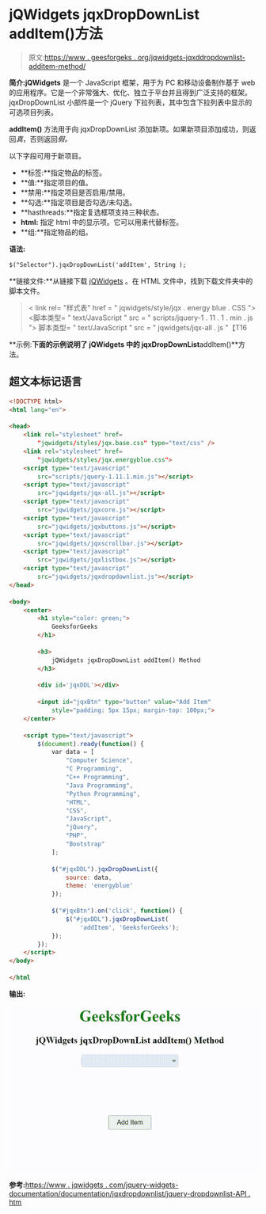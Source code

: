 # jQWidgets jqxDropDownList addItem()方法

> 原文:[https://www . geesforgeks . org/jqwidgets-jqxddropdownlist-additem-method/](https://www.geeksforgeeks.org/jqwidgets-jqxdropdownlist-additem-method/)

**简介:jQWidgets** 是一个 JavaScript 框架，用于为 PC 和移动设备制作基于 web 的应用程序。它是一个非常强大、优化、独立于平台并且得到广泛支持的框架。jqxDropDownList 小部件是一个 jQuery 下拉列表，其中包含下拉列表中显示的可选项目列表。

**addItem()** 方法用于向 jqxDropDownList 添加新项。如果新项目添加成功，则返回*真*，否则返回*假。*

以下字段可用于新项目。

*   **标签:**指定物品的标签。
*   **值:**指定项目的值。
*   **禁用:**指定项目是否启用/禁用。
*   **勾选:**指定项目是否勾选/未勾选。
*   **hasthreads:**指定复选框项支持三种状态。
*   **html:** 指定 html 中的显示项。它可以用来代替标签。
*   **组:**指定物品的组。

**语法:**

```html
$("Selector").jqxDropDownList('addItem', String );
```

**链接文件:**从链接下载 [jQWidgets](https://www.jqwidgets.com/download/) 。在 HTML 文件中，找到下载文件夹中的脚本文件。

> <link rel="”stylesheet”" href="”jqwidgets/styles/jqx.base.css”" type="”text/css”">
> < link rel= "样式表" href = " jqwidgets/style/jqx . energy blue . CSS ">
> <脚本类型= " text/JavaScript " src = " scripts/jquery-1 . 11 . 1 . min . js "></脚本>
> 脚本类型= " text/JavaScript " src = " jqwidgets/jqx-all . js "【T16

**示例:**下面的示例说明了 jQWidgets 中的 jqxDropDownList**addItem()**方法。

## 超文本标记语言

```html
<!DOCTYPE html>
<html lang="en">

<head>
    <link rel="stylesheet" href=
        "jqwidgets/styles/jqx.base.css" type="text/css" />
    <link rel="stylesheet" href=
        "jqwidgets/styles/jqx.energyblue.css">
    <script type="text/javascript" 
        src="scripts/jquery-1.11.1.min.js"></script>
    <script type="text/javascript" 
        src="jqwidgets/jqx-all.js"></script>
    <script type="text/javascript" 
        src="jqwidgets/jqxcore.js"></script>
    <script type="text/javascript" 
        src="jqwidgets/jqxbuttons.js"></script>
    <script type="text/javascript" 
        src="jqwidgets/jqxscrollbar.js"></script>
    <script type="text/javascript" 
        src="jqwidgets/jqxlistbox.js"></script>
    <script type="text/javascript" 
        src="jqwidgets/jqxdropdownlist.js"></script>
</head>

<body>
    <center>
        <h1 style="color: green;">
            GeeksforGeeks
        </h1>

        <h3>
            jQWidgets jqxDropDownList addItem() Method
        </h3>

        <div id='jqxDDL'></div>

        <input id="jqxBtn" type="button" value="Add Item"
            style="padding: 5px 15px; margin-top: 100px;">
    </center>

    <script type="text/javascript">
        $(document).ready(function() {
            var data = [
                "Computer Science",
                "C Programming",
                "C++ Programming",
                "Java Programming",
                "Python Programming",
                "HTML",
                "CSS",
                "JavaScript",
                "jQuery",
                "PHP",
                "Bootstrap"
            ];

            $("#jqxDDL").jqxDropDownList({
                source: data,
                theme: 'energyblue'
            });

            $("#jqxBtn").on('click', function() {
                $("#jqxDDL").jqxDropDownList(
                    'addItem', 'GeeksforGeeks');
            }); 
        });
    </script>
</body>

</html
```

**输出:**

![](img/10fdd8f8d1d9e3f5e6e8448b8301eced.png)

**参考:**[https://www . jqwidgets . com/jquery-widgets-documentation/documentation/jqxdropdownlist/jquery-dropdownlist-API . htm](https://www.jqwidgets.com/jquery-widgets-documentation/documentation/jqxdropdownlist/jquery-dropdownlist-api.htm)
